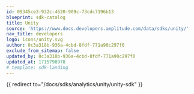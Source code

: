 ```yaml
---
id: 09345ce3-932c-4620-909c-73cdc7196b13
blueprint: sdk-catalog
title: Unity
source: 'https://www.docs.developers.amplitude.com/data/sdks/unity/'
nav_title: developers
logo: icons/unity.svg
author: 0c3a318b-936a-4cbd-8fdf-771a90c297f0
exclude_from_sitemap: false
updated_by: 0c3a318b-936a-4cbd-8fdf-771a90c297f0
updated_at: 1715798978
# template: sdk-landing
---
```

{{ redirect to="/docs/sdks/analytics/unity/unity-sdk" }}
